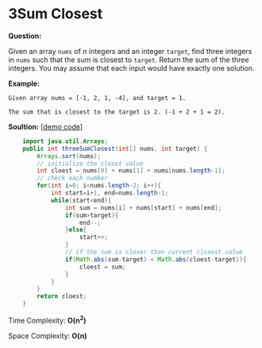 # 3Sum Closest

**Question:** 

Given an array `nums` of *n* integers and an integer `target`, find three integers in `nums` such that the sum is closest to `target`. Return the sum of the three integers. You may assume that each input would have exactly one solution.

**Example:** 

```
Given array nums = [-1, 2, 1, -4], and target = 1.

The sum that is closest to the target is 2. (-1 + 2 + 1 = 2).
```

**Soultion:** [[demo code](https://github.com/AlfredYan/Algorithms_Practice/blob/master/code/ThreeSumClosest.java)]

```java
	import java.util.Arrays;	
	public int threeSumClosest(int[] nums, int target) {
        Arrays.sort(nums);
        // initialize the closet value
        int cloest = nums[0] + nums[1] + nums[nums.length-1];
        // check each number
        for(int i=0; i<nums.length-2; i++){
            int start=i+1, end=nums.length-1;
            while(start<end){
                int sum = nums[i] + nums[start] + nums[end];
                if(sum>target){
                    end--;
                }else{
                    start++;
                }
                // if the sum is closer than current closest value
                if(Math.abs(sum-target) < Math.abs(cloest-target)){
                    cloest = sum;
                }
            }
        }
        return cloest;
    }
```

Time Complexity: **O(n<sup>2</sup>)**

Space Complexity: **O(n)** 